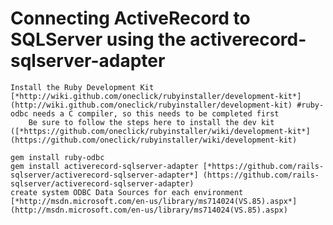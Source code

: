 # Connecting ActiveRecord to SQLServer using the activerecord-sqlserver-adapter

	Install the Ruby Development Kit [*http://wiki.github.com/oneclick/rubyinstaller/development-kit*] (http://wiki.github.com/oneclick/rubyinstaller/development-kit) #ruby-odbc needs a C compiler, so this needs to be completed first
		Be sure to follow the steps here to install the dev kit ([*https://github.com/oneclick/rubyinstaller/wiki/development-kit*] (https://github.com/oneclick/rubyinstaller/wiki/development-kit)

	gem install ruby-odbc 
	gem install activerecord-sqlserver-adapter [*https://github.com/rails-sqlserver/activerecord-sqlserver-adapter*] (https://github.com/rails-sqlserver/activerecord-sqlserver-adapter)
	create system ODBC Data Sources for each environment [*http://msdn.microsoft.com/en-us/library/ms714024(VS.85).aspx*] (http://msdn.microsoft.com/en-us/library/ms714024(VS.85).aspx)



